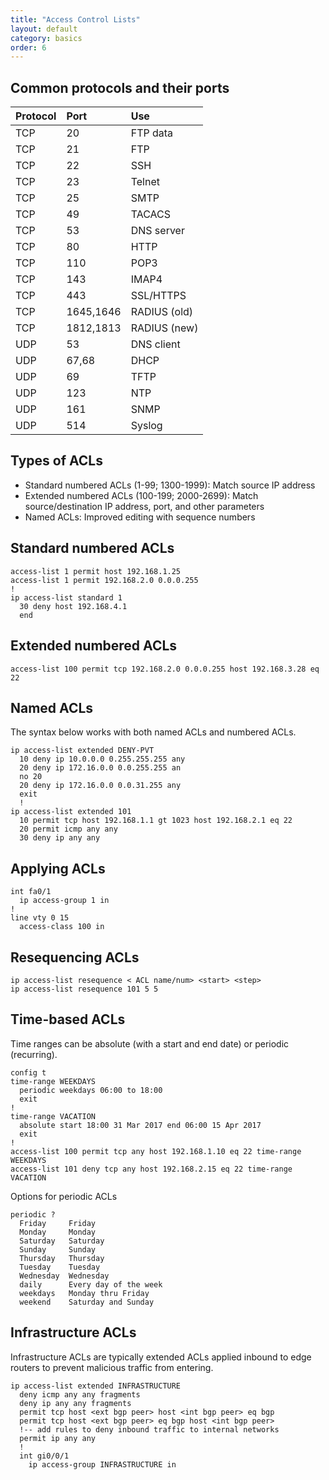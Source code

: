 ```yaml
---
title: "Access Control Lists"
layout: default
category: basics
order: 6
---
```


## Common protocols and their ports

| Protocol | Port      | Use          |
| :---     | :---      | :---         |
| TCP      | 20        | FTP data     |
| TCP      | 21        | FTP          |
| TCP      | 22        | SSH          |
| TCP      | 23        | Telnet       |
| TCP      | 25        | SMTP         |
| TCP      | 49        | TACACS       |
| TCP      | 53        | DNS server   |
| TCP      | 80        | HTTP         |
| TCP      | 110       | POP3         |
| TCP      | 143       | IMAP4        |
| TCP      | 443       | SSL/HTTPS    |
| TCP      | 1645,1646 | RADIUS (old) |
| TCP      | 1812,1813 | RADIUS (new) |
| UDP      | 53        | DNS client   |
| UDP      | 67,68     | DHCP         |
| UDP      | 69        | TFTP         |
| UDP      | 123       | NTP          |
| UDP      | 161       | SNMP         |
| UDP      | 514       | Syslog       |

## Types of ACLs
* Standard numbered ACLs (1-99; 1300-1999): Match source IP address
* Extended numbered ACLs (100-199; 2000-2699): Match source/destination IP address, port, and other parameters
* Named ACLs: Improved editing with sequence numbers

## Standard numbered ACLs

    access-list 1 permit host 192.168.1.25
    access-list 1 permit 192.168.2.0 0.0.0.255
    !
    ip access-list standard 1
      30 deny host 192.168.4.1
      end

## Extended numbered ACLs

    access-list 100 permit tcp 192.168.2.0 0.0.0.255 host 192.168.3.28 eq 22

## Named ACLs
The syntax below works with both named ACLs and numbered ACLs.

    ip access-list extended DENY-PVT
      10 deny ip 10.0.0.0 0.255.255.255 any
      20 deny ip 172.16.0.0 0.0.255.255 an
      no 20
      20 deny ip 172.16.0.0 0.0.31.255 any
      exit
      !
    ip access-list extended 101
      10 permit tcp host 192.168.1.1 gt 1023 host 192.168.2.1 eq 22
      20 permit icmp any any
      30 deny ip any any

## Applying ACLs

    int fa0/1
      ip access-group 1 in
    !
    line vty 0 15
      access-class 100 in

## Resequencing ACLs

    ip access-list resequence < ACL name/num> <start> <step>
    ip access-list resequence 101 5 5

## Time-based ACLs
Time ranges can be absolute (with a start and end date) or periodic (recurring).

    config t
    time-range WEEKDAYS
      periodic weekdays 06:00 to 18:00
      exit
    !
    time-range VACATION
      absolute start 18:00 31 Mar 2017 end 06:00 15 Apr 2017
      exit
    !
    access-list 100 permit tcp any host 192.168.1.10 eq 22 time-range WEEKDAYS
    access-list 101 deny tcp any host 192.168.2.15 eq 22 time-range VACATION

Options for periodic ACLs

    periodic ?
      Friday     Friday
      Monday     Monday
      Saturday   Saturday
      Sunday     Sunday
      Thursday   Thursday
      Tuesday    Tuesday
      Wednesday  Wednesday
      daily      Every day of the week
      weekdays   Monday thru Friday
      weekend    Saturday and Sunday

## Infrastructure ACLs
Infrastructure ACLs are typically extended ACLs applied inbound to edge routers to prevent malicious traffic from entering.

    ip access-list extended INFRASTRUCTURE
      deny icmp any any fragments
      deny ip any any fragments
      permit tcp host <ext bgp peer> host <int bgp peer> eq bgp
      permit tcp host <ext bgp peer> eq bgp host <int bgp peer>
      !-- add rules to deny inbound traffic to internal networks
      permit ip any any
      !
      int gi0/0/1
        ip access-group INFRASTRUCTURE in